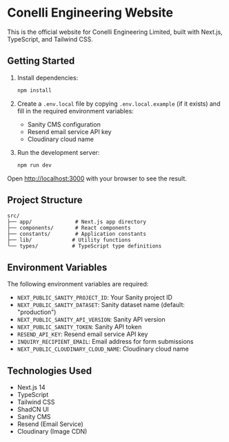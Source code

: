 # Conelli Engineering Website

This is the official website for Conelli Engineering Limited, built with Next.js, TypeScript, and Tailwind CSS.

## Getting Started

1. Install dependencies:
   ```bash
   npm install
   ```

2. Create a `.env.local` file by copying `.env.local.example` (if it exists) and fill in the required environment variables:
   - Sanity CMS configuration
   - Resend email service API key
   - Cloudinary cloud name

3. Run the development server:
   ```bash
   npm run dev
   ```

Open [http://localhost:3000](http://localhost:3000) with your browser to see the result.

## Project Structure

```
src/
├── app/              # Next.js app directory
├── components/       # React components
├── constants/        # Application constants
├── lib/             # Utility functions
└── types/           # TypeScript type definitions
```

## Environment Variables

The following environment variables are required:

- `NEXT_PUBLIC_SANITY_PROJECT_ID`: Your Sanity project ID
- `NEXT_PUBLIC_SANITY_DATASET`: Sanity dataset name (default: "production")
- `NEXT_PUBLIC_SANITY_API_VERSION`: Sanity API version
- `NEXT_PUBLIC_SANITY_TOKEN`: Sanity API token
- `RESEND_API_KEY`: Resend email service API key
- `INQUIRY_RECIPIENT_EMAIL`: Email address for form submissions
- `NEXT_PUBLIC_CLOUDINARY_CLOUD_NAME`: Cloudinary cloud name

## Technologies Used

- Next.js 14
- TypeScript
- Tailwind CSS
- ShadCN UI
- Sanity CMS
- Resend (Email Service)
- Cloudinary (Image CDN)
